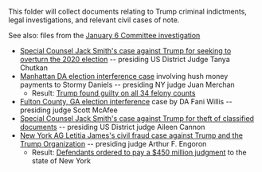 This folder will collect documents relating to Trump criminal indictments, legal investigations, and relevant civil cases of note.

See also: files from the [January 6 Committee investigation](https://github.com/doctorparadox/historical-texts/tree/master/january-6)

* [Special Counsel Jack Smith's case against Trump for seeking to overturn the 2020 election](https://github.com/doctorparadox/historical-texts/tree/master/trump-indictments/special-counsel) -- presiding US District Judge Tanya Chutkan
* [Manhattan DA election interference case](https://github.com/doctorparadox/historical-texts/tree/master/trump-indictments/manhattan-stormy) involving hush money payments to Stormy Daniels -- presiding NY judge Juan Merchan
  * Result: [Trump found guilty on all 34 felony counts](https://www.nbcnewyork.com/news/local/trump-verdict-stormy-daniels-trial/5448835/) 
* [Fulton County, GA election interference](https://github.com/doctorparadox/historical-texts/tree/master/trump-indictments/GA-grand-jury) case by DA Fani Willis -- presiding judge Scott McAfee
* [Special Counsel Jack Smith's case against Trump for theft of classified documents](https://github.com/doctorparadox/historical-texts/tree/master/trump-indictments/classified-documents) -- presiding US District judge Aileen Cannon
* [New York AG Letitia James's civil fraud case against Trump and the Trump Organization](https://github.com/doctorparadox/historical-texts/tree/master/trump-indictments/trump-org) -- presiding judge Arthur F. Engoron
  * Result: [Defendants ordered to pay a $450 million judgment](https://ag.ny.gov/press-release/2024/attorney-general-james-wins-landmark-victory-case-against-donald-trump) to the state of New York
